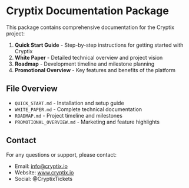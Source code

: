 # Cryptix Documentation Package

This package contains comprehensive documentation for the Cryptix project:

1. **Quick Start Guide** - Step-by-step instructions for getting started with Cryptix
2. **White Paper** - Detailed technical overview and project vision
3. **Roadmap** - Development timeline and milestone planning
4. **Promotional Overview** - Key features and benefits of the platform

## File Overview

- `QUICK_START.md` - Installation and setup guide
- `WHITE_PAPER.md` - Complete technical documentation
- `ROADMAP.md` - Project timeline and milestones
- `PROMOTIONAL_OVERVIEW.md` - Marketing and feature highlights

## Contact

For any questions or support, please contact:
- Email: info@cryptix.io
- Website: www.cryptix.io
- Social: @CryptixTickets
